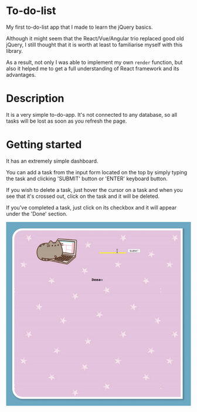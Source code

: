 # To-do-list

My first to-do-list app that I made to learn the jQuery basics. 

Although it might seem that the React/Vue/Angular trio replaced good old jQuery, 
I still thought that it is worth at least to familiarise myself with this library. 

As a result, not only I was able to implement my own `render` function, 
but also it helped me to get a full understanding of React framework and its advantages.

# Description

It is a very simple to-do-app.
It's not connected to any database, so all tasks will be lost as soon as you refresh the page.

# Getting started 

It has an extremely simple dashboard. 

You can add a task from the input form located on the top by simply typing the task and clicking 'SUBMIT' button or 'ENTER' keyboard button.

If you wish to delete a task, just hover the cursor on a task and when you see that it's crossed out, click on the task and it will be deleted. 

If you've completed a task, just click on its checkbox and it will appear under the 'Done' section. 

![how-to-use](https://github.com/miniengineer/to-do-list/blob/master/images/to-do-app.gif)



